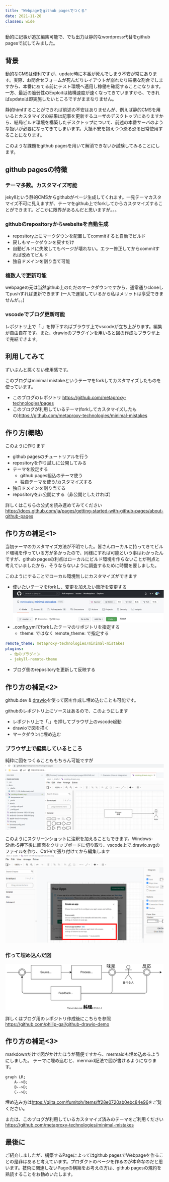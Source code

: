 ```yaml
---
title: "Webpageをgithub pagesでつくる"
date: 2021-11-28
classes: wide
---
```


動的に記事が追加編集可能で、でも出力は静的なwordpress代替をgithub pagesで試してみました。

## 背景

動的なCMSは便利ですが、update時に本番が死んでしまう不安が常にあります。実際、お問合せフォームが死んだりレイアウトが崩れたり結構な割合でしますから、本番にあてる前にテスト環境へ適用し稼働を確認することになります。一方、最近の脆弱性のExploitは結構速度が速くなってきていますから、できればupdateは即実施したいところですがままなりません。

静的htmlすることができれば前述の不安はありませんが、例えば静的CMSを用いるとカスタマイズの結果は記事を更新するユーザのデスクトップにありますから、結局ビルド環境を構築したデスクトップについて、前述の本番サーバのような扱いが必要になってきてしまいます。大抵不安を抱えつつ恐る恐る日常使用することになります。

このような課題をgithub pagesを用いて解消できないか試験してみることにします。

## github pagesの特徴

### テーマ多数。カスタマイズ可能

jekyllという静的CMSからgithubがページ生成してくれます。一見テーマカスタマイズ不可に見えますが、テーマをgithub上でforkしてからカスタマイズすることができます。どこかに限界があるんだと思いますが。。。

### githubのrepositoryからwebsiteを自動生成

- repository上にマークダウンを配置してcommitすると自動でビルド
- 戻しもマークダウンを戻すだけ
- 自動ビルドに失敗してもページが壊れない。エラー修正してからcommitすれば改めてビルド
- 独自ドメインを割り当て可能

### 複数人で更新可能

webpageの元は当然github上のただのマークダウンですから、通常通りcloneしてpushすれば更新できます
 (一人で運営しているから私はメリットは享受できませんが。。)

### vscodeでブログ更新可能

レポジトリ上で「.」を押下すればブラウザ上でvscodeが立ち上がります。編集が自由自在です。また、drawioのプラグインを用いると図の作成もブラウザ上で完結できます。

## 利用してみて

ずいぶんと悪くない使用感です。

このブログはminimal mistakeというテーマをforkしてカスタマイズしたものを使っています。

- このブログのレポジトリ <https://github.com/metaproxy-technologies/pages>
- このブログが利用しているテーマ(forkしてカスタマイズしたもの)<https://github.com/metaproxy-technologies/minimal-mistakes>

## 作り方(概略)

このように作ります

- github pagesのチュートリアルを行う
- repositoryを作り試しに公開してみる
- テーマを設定する
  - github pages組込のテーマ使う
  - 独自テーマを使う/カスタマイズする
- 独自ドメインを割り当てる
- repositoryを非公開にする（非公開としたければ）

詳しくはこちらの公式を読み進めてみてください
<https://docs.github.com/ja/pages/getting-started-with-github-pages/about-github-pages>

## 作り方の補足<1>

当初テーマのカスタマイズ方法が不明でした。皆さんローカルに持ってきてビルド環境を作っている方が多かったので、同様にすれば可能という事はわかったんですが、github pagesの利点はローカルにビルド環境を作らないことが利点と考えていましたから、そうならないように調査するために時間を要しました。

このようにすることでローカル環境無しにカスタマイズができます

- 使いたいテーマをforkし、変更を加えたい箇所を変更する
![fork!](../assets/2021-11-28-fork.jpeg)
- _config.ymlでforkしたテーマのリポジトリを指定する
  - theme: ではなく remote_theme: で指定する

```yaml
remote_theme: metaproxy-technologies/minimal-mistakes
plugins:
  - 他のプラグイン
  - jekyll-remote-theme
```

- ブログ側のrepositoryを更新して反映する

## 作り方の補足<2>

github.dev & [drawio](https://github.com/philip-gai/github-drawio-demo)を使って図を作成し埋め込むことも可能です。

githubのレポジトリ上にソースはあるので、このようにします

- レポジトリ上で「.」を押してブラウザ上のvscode起動
- drawioで図を描く
- マークダウンに埋め込む

### ブラウザ上で編集しているところ

純粋に図をつくることももちろん可能ですが
![fork](../assets/2021-11-28-drawsample.png)

このようにスクリーンショットに注釈を加えることもできます。Windows-Shift-S押下後に画面をクリップボードに切り取り、vscode上で.drawio.svgのファイルを作り、Ctrl-Vで張り付けてから編集します
![Label](../assets/2021-11-28-pastepng.drawio.svg)

### 作って埋め込んだ図

![Label](../assets/2021-11-28-cooking.drawio.svg)

詳しくはブログ用のレポジトリ作成後にこちらを参照
<https://github.com/philip-gai/github-drawio-demo>

## 作り方の補足<3>

markdownだけで図がかけたほうが簡便ですから、mermaidも埋め込めるようにしました。
テーマに埋め込むと、mermaid記法で図が書けるようになります。

```mermaid
graph LR;
    A-->B;
    B-->D;
    C-->D;
```

埋め込み方は<https://qiita.com/fumitoh/items/ff28e0720ab0ebc84e96>をご覧ください。

または、このブログが利用しているカスタマイズ済みのテーマをご利用ください<https://github.com/metaproxy-technologies/minimal-mistakes>

## 最後に

ご紹介しましたが、構築するPageによってはgithub pagesでWebpageを作ることの是非はあると考えています。プロダクトのページを作るのが本命なのだと思います。技術に関連しないPageの構築をお考えの方は、github pagesの規約を熟読することをお勧めいたします。
